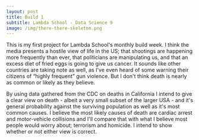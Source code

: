 ```yaml
---
layout: post
title: Build 1
subtitle: Lambda School - Data Science 9
image: /img/there-there-skeleton.png
---
```


This is my first project for Lambda School's monthly build week. I think the media presents a hostile view of life in the US; that shootings are happening more frequently than ever, that politicians are manipulating us, and that an excess diet of fried eggs is going to give us cancer. It sounds like other countries are taking note as well, as I've even heard of some warning their citizens of “highly frequent” gun violence. But I don't think death is nearly as common or likely as they believe.

By using data gathered from the CDC on deaths in California I intend to give a clear view on death - albeit a very small subset of the larger USA - and it's general probability against the surviving population as well as it's most common causes. I believe the most likely causes of death are cardiac arrest and motor-vehicle collisions and I'll compare that with what I believe most people would worry about; terrorism and homicide. I intend to show whether or not either view is correct.
